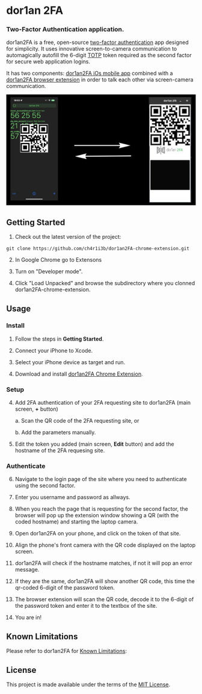 # dor1an 2FA
### Two-Factor Authentication application.

dor1an2FA is a free, open-source [two-factor authentication](https://en.wikipedia.org/wiki/Two-factor_authentication) app designed for simplicity. It uses innovative screen-to-camera communication to automagically autofill the 6-digit [TOTP](https://en.wikipedia.org/wiki/Time-based_one-time_password) token required as the second factor for secure web application logins.

It has two components: [dor1an2FA iOs mobile app](https://github.com/ch4r1i3b/dor1an2FA-ios) combined with a [dor1an2FA browser extension](https://github.com/ch4r1i3b/dor1an2FA-chrome-extension) in order to talk each other via screen-camera communication.



<img src="dor1an2FA_flow.png" width="1000" alt="Flow of dor1an2FA" /> 



## Getting Started

1. Check out the latest version of the project:
  ```
  git clone https://github.com/ch4r1i3b/dor1an2FA-chrome-extension.git
  ```

2. In Google Chrome go to Extensons

3. Turn on "Developer mode".

4. Click "Load Unpacked" and browse the subdirectory where you clonned dor1an2FA-chrome-extension.



## Usage

### Install

1. Follow the steps in **Getting Started**.

2. Connect your iPhone to Xcode.

3. Select your iPhone device as target and run.

4. Download and install [dor1an2FA Chrome Extension](https://github.com/ch4r1i3b/dor1an2FA-chrome-extension).

### Setup

4. Add 2FA authentication of your 2FA requesting site to dor1an2FA (main screen, **+** button)

    a. Scan the QR code of the 2FA requesting site, or

    b. Add the parameters manually.

5. Edit the token you added (main screen, **Edit** button) and add the hostname of the 2FA requesing site.

### Authenticate

6. Navigate to the login page of the site where you need to authenticate using the second factor.

7. Enter you username and password as allways.

8. When you reach the page that is requesting for the second factor, the browser will pop up the extension window showing a QR (with the coded hostname) and starting the laptop camera.

9. Open dor1an2FA on your phone, and click on the token of that site.

10. Align the phone's front camera with the QR code displayed on the laptop screen.

11. dor1an2FA will check if the hostname matches, if not it will pop an error message.

12. If they are the same, dor1an2FA will show another QR code, this time the qr-coded 6-digit of the password token.

13. The browser extension will scan the QR code, decode it to the 6-digit of the password token and enter it to the textbox of the site.

14. You are in!

## Known Limitations

Please refer to dor1an2FA for [Known Limitations](https://github.com/ch4r1i3b/dor1an2FA?tab=readme-ov-file#known-limitations):



## License

This project is made available under the terms of the [MIT License](https://opensource.org/licenses/MIT).



